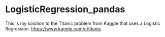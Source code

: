# LogisticRegression_pandas
This is my solution to the Titanic problem from Kaggle that uses a Logistic Regression.
https://www.kaggle.com/c/titanic
